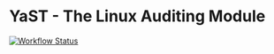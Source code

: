# YaST - The Linux Auditing Module #

[![Workflow Status](https://github.com/yast/yast-audit-laf/workflows/CI/badge.svg?branch=master)](
https://github.com/yast/yast-audit-laf/actions?query=branch%3Amaster)
